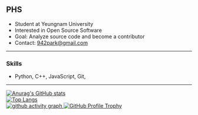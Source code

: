 ## PHS
- Student at Yeungnam University
- Interested in Open Source Software
- Goal: Analyze source code and become a contributor
- Contact: 942park@gmail.com
---
### Skills
- Python, C++, JavaScript, Git,
---
[![Anurag's GitHub stats](https://github-readme-stats.vercel.app/api?username=moruraQ&show_icons=true&theme=radical&title_color=00FFFF&text_color=FFFFFF&icon_color=FFFF00)](https://github.com/anuraghazra/github-readme-stats)   
[![Top Langs](https://github-readme-stats.vercel.app/api/top-langs/?username=moruraQ&layout=compact&theme=radical&title_color=00FFFF&text_color=FFFFFF)](https://github.com/anuraghazra/github-readme-stats)   
<a href="https://github.com/ashutosh00710/github-readme-activity-graph">
  <img src="https://github-readme-activity-graph.vercel.app/graph?username=moruraQ&bg_color=141321&color=FFFFFF&line=00FFFF&point=00FFFF&border_color=FFFFFF#gh-dark-mode-only" alt="github activity graph"/>
</a>
[![GitHub Profile Trophy](https://github-profile-trophy.vercel.app/?username=moruraQ&theme=nord&no_bg=true&cache_bust=1)](https://github.com/ryo-ma/github-profile-trophy)   
